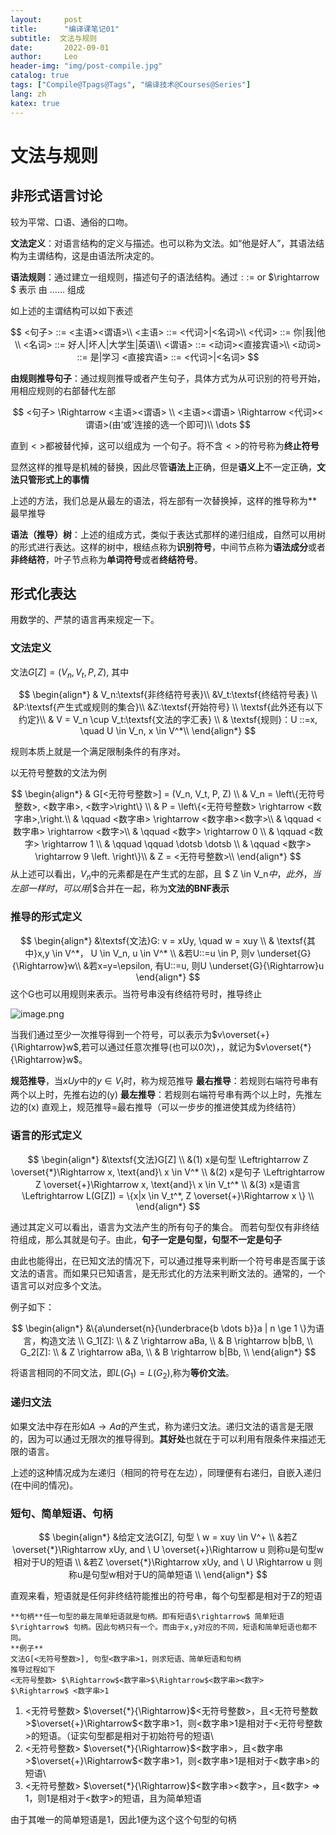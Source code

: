```yaml
---
layout:     post
title:      "编译课笔记01"
subtitle:  文法与规则
date:       2022-09-01
author:     Leo
header-img: "img/post-compile.jpg"
catalog: true
tags: ["Compile@Tpags@Tags", "编译技术@Courses@Series"]
lang: zh
katex: true
---
```


# 文法与规则


## 非形式语言讨论

较为平常、口语、通俗的口吻。

**文法定义**：对语言结构的定义与描述。也可以称为文法。如“他是好人”，其语法结构为主谓结构，这是由语法所决定的。

**语法规则**：通过建立一组规则，描述句子的语法结构。通过$::=$ or $\rightarrow $ 表示 由 …… 组成

如上述的主谓结构可以如下表述

$$
<句子> ::= <主语><谓语>\\
<主语> ::= <代词>|<名词>\\ 
<代词> ::= 你|我|他\\
<名词> ::= 好人|坏人|大学生|英语\\
<谓语> ::= <动词><直接宾语>\\
<动词> ::= 是|学习
<直接宾语> ::= <代词>|<名词>
$$

**由规则推导句子**：通过规则推导或者产生句子，具体方式为从可识别的符号开始，用相应规则的右部替代左部

$$
<句子> \Rightarrow <主语><谓语> \\
<主语><谓语> \Rightarrow <代词><谓语>(由‘或’连接的选一个即可)\\
\dots
$$

直到$<>$都被替代掉，这可以组成为 一个句子。将不含$<>$的符号称为**终止符号**

显然这样的推导是机械的替换，因此尽管**语法上**正确，但是**语义上**不一定正确，**文法只管形式上的事情**

上述的方法，我们总是从最左的语法，将左部有一次替换掉，这样的推导称为**最早推导

**语法（推导）树**：上述的组成方式，类似于表达式那样的递归组成，自然可以用树的形式进行表达。这样的树中，根结点称为**识别符号**，中间节点称为**语法成分**或者**非终结符**，叶子节点称为**单词符号**或者**终结符号**。

## 形式化表达

用数学的、严禁的语言再来规定一下。

### 文法定义

文法$G[Z]=(V_n, V_t, P, Z)$, 其中

$$
\begin{align*}
& V_n:\textsf{非终结符号表}\\
&V_t:\textsf{终结符号表} \\
&P:\textsf{产生式或规则的集合}\\
&Z:\textsf{开始符号} \\
\textsf{此外还有以下约定}\\
& V = V_n \cup V_t:\textsf{文法的字汇表} \\
& \textsf{规则}：U ::=x, \quad U \in V_n, x \in V^*\\
\end{align*}
$$

规则本质上就是一个满足限制条件的有序对。

以无符号整数的文法为例

$$
\begin{align*}
& G[<无符号整数>] = (V_n, V_t, P, Z) \\
& V_n = \left\{无符号整数>, <数字串>, <数字>\right\} \\
& P = \left\{<无符号整数> \rightarrow <数字串>,\right.\\
& \qquad <数字串> \rightarrow <数字串><数字>\\
& \qquad <数字串> \rightarrow <数字>\\
& \qquad <数字> \rightarrow 0 \\
& \qquad <数字> \rightarrow 1 \\
& \qquad  \qquad \dotsb \dotsb \\
& \qquad <数字> \rightarrow 9 
\left. \right\}\\
& Z = <无符号整数>\\
\end{align*}
$$
从上述可以看出，$V_n$中的元素都是在产生式的左部，且 $ Z \in V_n$中，此外，当左部一样时，可以用$|$合并在一起，称为**文法的BNF表示**

###  推导的形式定义

$$
\begin{align*}
&\textsf{文法}G: v = xUy, \quad w = xuy \\
& \textsf{其中}x,y \in V^*， U \in V_n, u \in V^* \\
&若U::=u \in P, 则v \underset{G}{\Rightarrow}w\\
&若x=y=\epsilon, 有U::=u, 则U \underset{G}{\Rightarrow}u
\end{align*}
$$
这个G也可以用规则来表示。当符号串没有终结符号时，推导终止

![image.png](https://pic7.58cdn.com.cn/nowater/webim/big/n_v25d6efb11926648f19451ef5c4e5928c4.png)

当我们通过至少一次推导得到一个符号，可以表示为$v\overset{+}{\Rightarrow}w$,若可以通过任意次推导(也可以0次)，，就记为$v\overset{*}{\Rightarrow}w$。

**规范推导**，当$xUy$中的$y \in V_t$时，称为规范推导
**最右推导**：若规则右端符号串有两个以上时，先推右边的(y)
**最左推导**：若规则右端符号串有两个以上时，先推左边的(x)
直观上，规范推导=最右推导（可以一步步的推进使其成为终结符）

### 语言的形式定义

$$
\begin{align*}
&\textsf{文法}G[Z] \\
&(1) x是句型 \Leftrightarrow Z \overset{*}\Rightarrow x, \text{and}\ x \in V^* \\
&(2) x是句子 \Leftrightarrow Z \overset{+}\Rightarrow x, \text{and}\ x \in V_t^* \\
&(3) x是语言 \Leftrightarrow L(G[Z]) = \{x|x \in V_t^*, Z \overset{+}\Rightarrow x \} \\ 
\end{align*}
$$

通过其定义可以看出，语言为文法产生的所有句子的集合。
而若句型仅有非终结符组成，那么其就是句子。由此，**句子一定是句型，句型不一定是句子**

由此也能得出，在已知文法的情况下，可以通过推导来判断一个符号串是否属于该文法的语言。而如果只已知语言，是无形式化的方法来判断文法的。通常的，一个语言可以对应多个文法。

例子如下：

$$
\begin{align*}
&\{a\underset{n}{\underbrace{b \dots b}}a | n \ge 1 \}为语言，构造文法 \\
G_1[Z]: \\
& Z \rightarrow aBa, \\
& B \rightarrow b|bB, \\
G_2[Z]: \\
& Z \rightarrow aBa, \\
& B \rightarrow b|Bb, \\
\end{align*}
$$

将语言相同的不同文法，即$L(G_1)=L(G_2)$,称为**等价文法**。

### 递归文法

如果文法中存在形如$A \rightarrow Aa$的产生式，称为递归文法。递归文法的语言是无限的，因为可以通过无限次的推导得到。**其好处**也就在于可以利用有限条件来描述无限的语言。

上述的这种情况成为左递归（相同的符号在左边），同理便有右递归，自嵌入递归(在中间的情况)。

### 短句、简单短语、句柄

$$
\begin{align*}
&给定文法G[Z], 句型 \ w = xuy \in V^+ \\
&若Z \overset{*}\Rightarrow xUy, and \ U \overset{+}\Rightarrow u 则称u是句型w相对于U的短语 \\
&若Z \overset{*}\Rightarrow xUy, and \ U \Rightarrow u 则称u是句型w相对于U的简单短语 \\
\end{align*}
$$

直观来看，短语就是任何非终结符能推出的符号串，每个句型都是相对于Z的短语

```
**句柄**任一句型的最左简单短语就是句柄。即有短语$\rightarrow$ 简单短语 $\rightarrow$ 句柄。因此句柄只有一个。而由于x,y对应的不同，短语和简单短语也都不同。
**例子**
文法G[<无符号整数>], 句型<数字串>1，则求短语、简单短语和句柄
推导过程如下
<无符号整数> $\Rightarrow$<数字串>$\Rightarrow$<数字串><数字> $\Rightarrow$ <数字串>1
```

1. <无符号整数> $\overset{*}{\Rightarrow}$<无符号整数>，且<无符号整数>$\overset{+}\Rightarrow$<数字串>1，则<数字串>1是相对于<无符号整数>的短语。（证实句型都是相对于初始符号的短语\\
2. <无符号整数> $\overset{*}{\Rightarrow}$<数字串>，且<数字串>$\overset{+}\Rightarrow$<数字串>1，则<数字串>1是相对于<数字串>的短语\\
3. <无符号整数> $\overset{*}{\Rightarrow}$<数字串><数字>，且<数字> $\Rightarrow$ 1，则1是相对于<数字>的短语，且为简单短语

由于其唯一的简单短语是1，因此1便为这个这个句型的句柄
